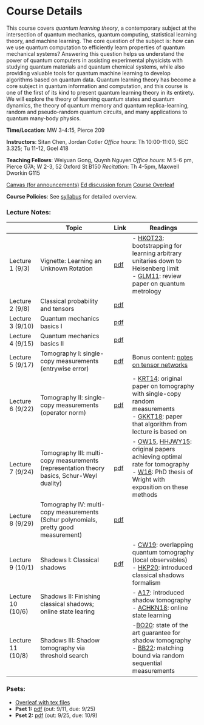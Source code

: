 # Course Details

This course covers *quantum learning theory*, a contemporary subject at the intersection of quantum mechanics, quantum computing, statistical learning theory, and machine learning.  The core question of the subject is: how can we use quantum computation to efficiently learn properties of quantum mechanical systems?  Answering this question helps us understand the power of quantum computers in assisting experimental physicists with studying quantum materials and quantum chemical systems, while also providing valuable tools for quantum machine learning to develop algorithms based on quantum data.  Quantum learning theory has become a core subject in quantum information and computation, and this course is one of the first of its kind to present quantum learning theory in its entirety.  We will explore the theory of learning quantum states and quantum dynamics, the theory of quantum memory and quantum replica-learning, random and pseudo-random quantum circuits, and many applications to quantum many-body physics.

**Time/Location**: MW 3-4:15, Pierce 209

**Instructors**: Sitan Chen, Jordan Cotler
*Office hours*: Th 10:00-11:00, SEC 3.325; Tu 11-12, Goel 418


**Teaching Fellows**: Weiyuan Gong, Quynh Nguyen
*Office hours*: M 5-6 pm, Pierce G7A; W 2-3, 52 Oxford St B150
*Recitation*: Th 4-5pm, Maxwell Dworkin G115


[Canvas (for announcements)](https://canvas.harvard.edu/courses/158126/)
[Ed discussion forum](https://edstem.org/us/courses/85742/)
[Course Overleaf](https://www.overleaf.com/read/cxtmnnfnjqdk#94a28a) 

**Course Policies**: See [syllabus](/syllabus.pdf) for detailed overview.

### Lecture Notes:

|                   | Topic                                                                                      | Link                  | Readings                                                                                                                                                                                                                                                                            |
| ----------------- | ------------------------------------------------------------------------------------------ | --------------------- | ----------------------------------------------------------------------------------------------------------------------------------------------------------------------------------------------------------------------------------------------------------------------------------- |
| Lecture 1 (9/3)   | Vignette: Learning an Unknown Rotation                                                     | [pdf](/lecture1.pdf)  | - [HKOT23](https://arxiv.org/pdf/2302.14066): bootstrapping for learning arbitrary unitaries down to Heisenberg limit<br>- [GLM11](https://arxiv.org/pdf/1102.2318): review paper on quantum metrology                                                                              |
| Lecture 2 (9/8)   | Classical probability and tensors                                                          | [pdf](./lecture2.pdf) |                                                                                                                                                                                                                                                                                     |
| Lecture 3 (9/10)  | Quantum mechanics basics I                                                                 | [pdf](./lecture3.pdf) |                                                                                                                                                                                                                                                                                     |
| Lecture 4 (9/15)  | Quantum mechanics basics II                                                                | [pdf](./lecture4.pdf) |                                                                                                                                                                                                                                                                                     |
| Lecture 5 (9/17)  | Tomography I:  single-copy measurements (entrywise error)                                  | [pdf](./lecture5.pdf) | Bonus content: [notes on tensor networks](./tensor_networks.pdf)                                                                                                                                                                                                                    |
| Lecture 6 (9/22)  | Tomography II: single-copy measurements (operator norm)                                    | [pdf](./lecture6.pdf) | - [KRT14](https://arxiv.org/pdf/1410.6913): original paper on tomography with single-copy random measurements<br>- [GKKT18](https://arxiv.org/pdf/1809.11162): paper that algorithm from lecture is based on                                                                        |
| Lecture 7 (9/24)  | Tomography III: multi-copy measurements (representation theory basics, Schur-Weyl duality) | [pdf](./lecture7.pdf) | - [OW15](https://arxiv.org/pdf/1508.01907), [HHJWY15](https://arxiv.org/abs/1508.01797): original papers achieving optimal rate for tomography<br>- [W16](http://reports-archive.adm.cs.cmu.edu/anon/2016/CMU-CS-16-108.pdf): PhD thesis of Wright with exposition on these methods |
| Lecture 8 (9/29)  | Tomography IV: multi-copy measurements (Schur polynomials, pretty good measurement)        | [pdf](./lecture8.pdf) |                                                                                                                                                                                                                                                                                     |
| Lecture 9 (10/1)  | Shadows I: Classical shadows                                                               | [pdf](./lecture9.pdf) | - [CW19](https://arxiv.org/abs/1908.02754): overlapping quantum tomography (local observables)<br>- [HKP20](https://arxiv.org/abs/2002.08953): introduced classical shadows formalism                                                                                               |
| Lecture 10 (10/6) | Shadows II: Finishing classical shadows; online state learing                              |                       | - [A17](https://arxiv.org/abs/1711.01053): introduced shadow tomography<br>- [ACHKN18](https://arxiv.org/abs/1802.09025): online state learning                                                                                                                                     |
| Lecture 11 (10/8) | Shadows III: Shadow tomography via threshold search                                        |                       | -[BO20](https://arxiv.org/abs/2011.10908): state of the art guarantee for shadow tomography<br>- [BB22](https://arxiv.org/abs/2210.09155): matching bound via random sequential measurements                                                                                        |







### Psets:
- [Overleaf with tex files](https://www.overleaf.com/read/cxtmnnfnjqdk#94a28a)
- **Pset 1:** [pdf](./pset1.pdf) (out: 9/11, due: 9/25)
- **Pset 2:** [pdf](./pset2.pdf) (out: 9/25, due: 10/9)